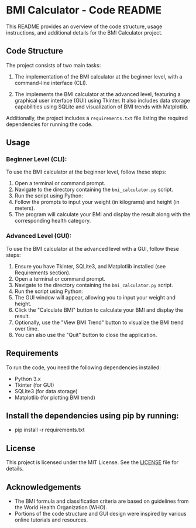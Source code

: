 # BMI Calculator - Code README

This README provides an overview of the code structure, usage instructions, and additional details for the BMI Calculator project.

## Code Structure

The project consists of two main tasks:

1. The implementation of the BMI calculator at the beginner level, with a command-line interface (CLI).
   
2. The implements the BMI calculator at the advanced level, featuring a graphical user interface (GUI) using Tkinter. It also includes data storage capabilities using SQLite and visualization of BMI trends with Matplotlib.

Additionally, the project includes a `requirements.txt` file listing the required dependencies for running the code.

## Usage

### Beginner Level (CLI):

To use the BMI calculator at the beginner level, follow these steps:

1. Open a terminal or command prompt.
2. Navigate to the directory containing the `bmi_calculator.py` script.
3. Run the script using Python:
4. Follow the prompts to input your weight (in kilograms) and height (in meters).
5. The program will calculate your BMI and display the result along with the corresponding health category.

### Advanced Level (GUI):

To use the BMI calculator at the advanced level with a GUI, follow these steps:

1. Ensure you have Tkinter, SQLite3, and Matplotlib installed (see Requirements section).
2. Open a terminal or command prompt.
3. Navigate to the directory containing the `bmi_calculator.py` script.
4. Run the script using Python:
5. The GUI window will appear, allowing you to input your weight and height.
6. Click the "Calculate BMI" button to calculate your BMI and display the result.
7. Optionally, use the "View BMI Trend" button to visualize the BMI trend over time.
8. You can also use the "Quit" button to close the application.

## Requirements

To run the code, you need the following dependencies installed:

- Python 3.x
- Tkinter (for GUI)
- SQLite3 (for data storage)
- Matplotlib (for plotting BMI trend)

## Install the dependencies using pip by running:
- pip install -r requirements.txt

## License

This project is licensed under the MIT License. See the [LICENSE](LICENSE) file for details.

## Acknowledgements

- The BMI formula and classification criteria are based on guidelines from the World Health Organization (WHO).
- Portions of the code structure and GUI design were inspired by various online tutorials and resources.
